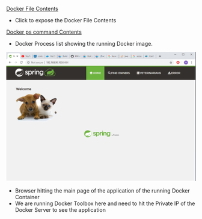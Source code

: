 [Docker File Contents](Dockerfile)

- Click to expose the Docker File Contents

[Docker ps command Contents](images/DockerPS.PNG)

- Docker Process list showing the running Docker image.

![Docker Image Running and Browser hitting the page](images/DockerContainerMainPage.PNG)

- Browser hitting the main page of the application of the running Docker Container
- We are running Docker Toolbox here and need to hit the Private IP of the Docker Server to see the application
